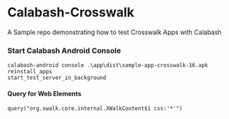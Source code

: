 # Calabash-Crosswalk

A Sample repo demonstrating how to test Crosswalk Apps with Calabash

### Start Calabash Android Console

```
calabash-android console .\app\dist\sample-app-crosswalk-16.apk
reinstall_apps
start_test_server_in_background
```

#### Query for Web Elements
```
query("org.xwalk.core.internal.XWalkContent$1 css:'*'")
```
